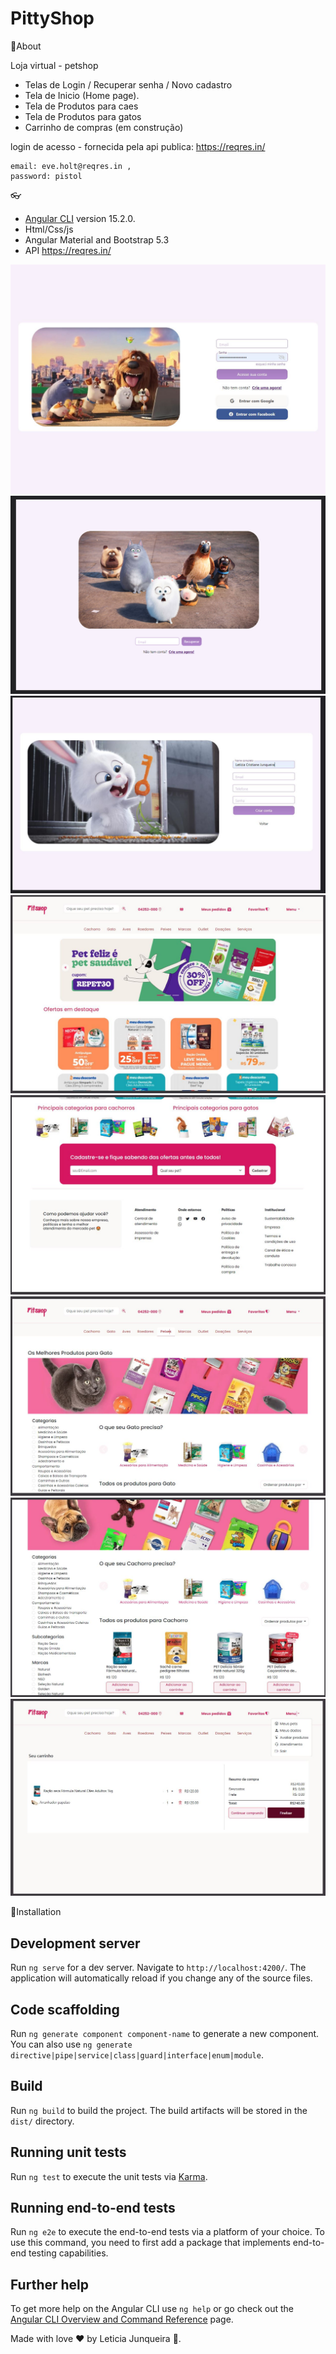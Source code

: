 
# PittyShop
📌About 

Loja virtual - petshop 
- Telas de Login / Recuperar senha / Novo cadastro  
- Tela de Inicio (Home page).
- Tela de Produtos para caes
- Tela de Produtos para gatos
- Carrinho de compras (em construção)


login de acesso - fornecida pela api publica: 
 https://reqres.in/ 

    email: eve.holt@reqres.in ,
    password: pistol

👓 
 * [Angular CLI](https://github.com/angular/angular-cli) version 15.2.0.
 * Html/Css/js
 * Angular Material and Bootstrap 5.3
 * API https://reqres.in/ 



![login](https://github.com/itsmejunqueira/PittyShop/blob/main/src/assets/img/midia/login.JPG)
![recuperar senha](https://github.com/itsmejunqueira/PittyShop/blob/main/src/assets/img/midia/recuperar-senha.PNG)
![criar conta](https://github.com/itsmejunqueira/PittyShop/blob/main/src/assets/img/criar-conta.JPG)
![Home](https://github.com/itsmejunqueira/PittyShop/blob/main/src/assets/img/midia/home-pet.JPG)
![Home](https://github.com/itsmejunqueira/PittyShop/blob/main/src/assets/img/midia/home-pet-2.JPG)
![Produtos gatos](https://github.com/itsmejunqueira/PittyShop/blob/main/src/assets/img/midia/produtos-cat.JPG)
![Produtos caes](https://github.com/itsmejunqueira/PittyShop/blob/main/src/assets/img/midia/produtos-caesJPG.JPG)
![carrinho](https://github.com/itsmejunqueira/PittyShop/blob/main/src/assets/img/midia/carrinho-pet-jpg.JPG)


📕Installation
## Development server

Run `ng serve` for a dev server. Navigate to `http://localhost:4200/`. The application will automatically reload if you change any of the source files.

## Code scaffolding

Run `ng generate component component-name` to generate a new component. You can also use `ng generate directive|pipe|service|class|guard|interface|enum|module`.

## Build

Run `ng build` to build the project. The build artifacts will be stored in the `dist/` directory.

## Running unit tests

Run `ng test` to execute the unit tests via [Karma](https://karma-runner.github.io).

## Running end-to-end tests

Run `ng e2e` to execute the end-to-end tests via a platform of your choice. To use this command, you need to first add a package that implements end-to-end testing capabilities.

## Further help

To get more help on the Angular CLI use `ng help` or go check out the [Angular CLI Overview and Command Reference](https://angular.io/cli) page.



Made with love ❤️ by Leticia Junqueira 🚀.
